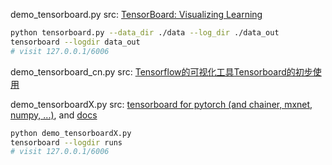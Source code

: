 demo\_tensorboard.py
src: [TensorBoard: Visualizing Learning](https://www.tensorflow.org/guide/summaries_and_tensorboard)
```bash
python tensorboard.py --data_dir ./data --log_dir ./data_out
tensorboard --logdir data_out
# visit 127.0.0.1/6006
```



demo\_tensorboard\_cn.py
src: [Tensorflow的可视化工具Tensorboard的初步使用](https://blog.csdn.net/sinat_33761963/article/details/62433234)


demo\_tensorboardX.py
src: [tensorboard for pytorch (and chainer, mxnet, numpy, ...)](https://github.com/lanpa/tensorboardX), and [docs](https://tensorboardx.readthedocs.io/en/latest/index.html)
```bash
python demo_tensorboardX.py
tensorboard --logdir runs
# visit 127.0.0.1/6006
```
